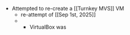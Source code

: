 - Attempted to re-create a [[Turnkey MVS]] VM
	- re-attempt of  [[Sep 1st, 2025]]
	-
		- VirtualBox was